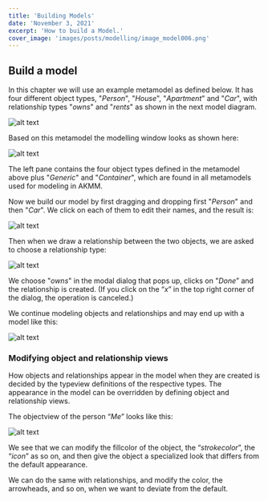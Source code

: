 ```yaml
---
title: 'Building Models'
date: 'November 3, 2021'
excerpt: 'How to build a Model.'
cover_image: 'images/posts/modelling/image_model006.png'
---
```


## Build a model

In this chapter we will use an example metamodel as defined below. It has four different object types, "*Person*", "*House*", "*Apartment*" and "*Car*", with relationship types "*owns*" and "*rents*" as shown in the next model diagram.

![alt text](/images/posts/modelling/image_model002.png)

Based on this metamodel the modelling window looks as shown here:

![alt text](/images/posts/modelling/image_model003.png)

The left pane contains the four object types defined in the metamodel above plus "*Generic*" and "*Container*", which are found in all metamodels used for modeling in AKMM. 

Now we build our model by first dragging and dropping first "*Person*" and then "*Car*". We click on each of them to edit their names, and the result is:

![alt text](/images/posts/modelling/image_model004.png)

Then when we draw a relationship between the two objects, we are asked to choose a relationship type:

![alt text](/images/posts/modelling/image_model005.png)

We choose "*owns*" in the modal dialog that pops up, clicks on "*Done*” and the relationship is created. (If you click on the “*x*” in the top right corner of the dialog, the operation is canceled.)

We continue modeling objects and relationships and may end up with a model like this:

![alt text](/images/posts/modelling/image_model006.png)

### Modifying object and relationship views

How objects and relationships appear in the model when they are created is decided by the typeview definitions of the respective types. The appearance in the model can be overridden by defining object and relationship views. 

The objectview of the person “*Me*” looks like this:

![alt text](/images/posts/modelling/image_model007.png)

We see that we can modify the fillcolor of the object, the “*strokecolor*”, the “*icon*” as so on, and then give the object a specialized look that differs from the default appearance. 

We can do the same with relationships, and modify the color, the arrowheads, and so on, when we want to deviate from the default. 

